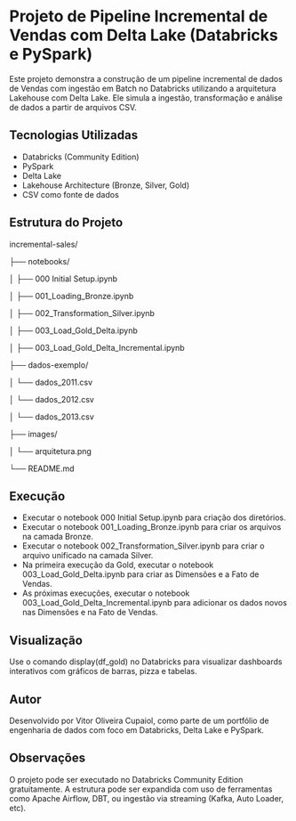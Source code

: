 # Projeto de Pipeline Incremental de Vendas com Delta Lake (Databricks e PySpark)

Este projeto demonstra a construção de um pipeline incremental de dados de Vendas com ingestão em Batch no Databricks utilizando a arquitetura Lakehouse com Delta Lake. Ele simula a ingestão, transformação e análise de dados a partir de arquivos CSV.

## Tecnologias Utilizadas

- Databricks (Community Edition)
- PySpark
- Delta Lake
- Lakehouse Architecture (Bronze, Silver, Gold)
- CSV como fonte de dados

## Estrutura do Projeto
incremental-sales/

├── notebooks/

│ ├── 000 Initial Setup.ipynb

│ ├── 001_Loading_Bronze.ipynb

│ ├── 002_Transformation_Silver.ipynb

│ ├── 003_Load_Gold_Delta.ipynb

│ ├── 003_Load_Gold_Delta_Incremental.ipynb

├── dados-exemplo/

│ └── dados_2011.csv

│ └── dados_2012.csv

│ └── dados_2013.csv

├── images/

│ └── arquitetura.png

└── README.md

## Execução
- Executar o notebook 000 Initial Setup.ipynb para criação dos diretórios.
- Executar o notebook 001_Loading_Bronze.ipynb para criar os arquivos na camada Bronze.
- Executar o notebook 002_Transformation_Silver.ipynb para criar o arquivo unificado na camada Silver.
- Na primeira execução da Gold, executar o notebook 003_Load_Gold_Delta.ipynb para criar as Dimensões e a Fato de Vendas.
- As próximas execuções, executar o notebook 003_Load_Gold_Delta_Incremental.ipynb para adicionar os dados novos nas Dimensões e na Fato de Vendas.

## Visualização
Use o comando display(df_gold) no Databricks para visualizar dashboards interativos com gráficos de barras, pizza e tabelas.

## Autor
Desenvolvido por Vitor Oliveira Cupaiol, como parte de um portfólio de engenharia de dados com foco em Databricks, Delta Lake e PySpark.

## Observações
O projeto pode ser executado no Databricks Community Edition gratuitamente.
A estrutura pode ser expandida com uso de ferramentas como Apache Airflow, DBT, ou ingestão via streaming (Kafka, Auto Loader, etc).

